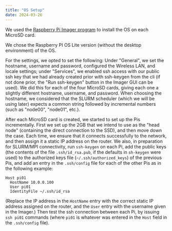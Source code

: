 ```yaml
---
title: "OS Setup"
date: 2024-03-26
---
```

We used the [Raspberry Pi Imager program](https://www.raspberrypi.com/software/) to install the OS on each MicroSD card.

We chose the Raspberry PI OS Lite version (without the desktop environment) of the OS.

For the settings, we opted to set the following: Under "General", we set the hostname, username and password, configured the Wireless LAN, and locale settings; under "Services", we enabled ssh access with our public ssh key that we had already created prior with ssh-keygen from the cli (if not done prior, the "Run ssh-keygen" button in the Imager GUI can be used). We did this for each of the four MicroSD cards, giving each one a slightly different hostname, username, and password. When choosing the hostname, we considered that the SLURM scheduler (which we will be using later) expects a common string followed by incremental numbers (such as "node00", "node01", etc.).

After each MicroSD card is created, we started to set up the Pis incrementally. First we set up the 2GB that we intend to use as the "head node" (containing the direct connection to the SSD), and then move down the case. Each time, we ensure that it connects successfully to the network, and then assign it a static IP address on the router. We also, in preparation for SLURM/MPI connectivity, run `ssh-keygen` on each Pi, add the public keys (the contents of the file `.ssh/id_rsa.pub`, if the defaults in `sh-keygen` were used) to the authorized keys file (`~/.ssh/authorized_keys`) of the previous Pis, and add an entry in the `.ssh/config` file for each of the other Pis as in the following example:
```
Host pi01
  HostName 10.0.0.100
  User pi01
  IdentityFile ~/.ssh/id_rsa
```
(Replace the IP address in the `HostName` entry with the correct static IP address assigned on the router, and the `User` entry with the username given in the Imager.) Then test the ssh connection between each Pi, by issuing `ssh pi01` commands (where `pi01` is whatever was entered in the `Host` field in the `.ssh/config` file).

